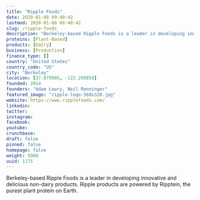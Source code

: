 ```yaml
---
title: "Ripple Foods"
date: 2020-01-08 09:40:42
lastmod: 2020-01-08 09:40:42
slug: /ripple-foods
description: "Berkeley-based Ripple Foods is a leader in developing innovative and delicious non-dairy products. Ripple products are powered by Ripptein, the purest plant protein on Earth."
proteins: [Plant-Based]
products: [Dairy]
business: [Production]
finance_type: []
country: "United States"
country_code: "US"
city: "Berkeley"
location: [37.879905, -122.299858]
founded: 2014
founders: "Adam Lowry, Neil Renninger"
featured_image: "ripple-logo-568x320.jpg"
website: https://www.ripplefoods.com/
linkedin: 
twitter: 
instagram: 
facebook: 
youtube: 
crunchbase: 
draft: false
pinned: false
homepage: false
weight: 5000
uuid: 1175
---
```

Berkeley-based Ripple Foods is a leader in developing innovative and delicious non-dairy products. Ripple products are powered by Ripptein, the purest plant protein on Earth.
